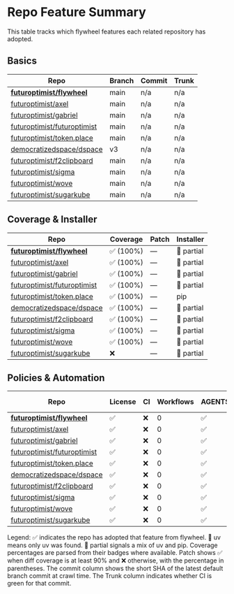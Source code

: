 # Repo Feature Summary

This table tracks which flywheel features each related repository has adopted.

<!-- spellchecker: disable -->
## Basics
| Repo | Branch | Commit | Trunk |
| ---- | ------ | ------ | ----- |
| **[futuroptimist/flywheel](https://github.com/futuroptimist/flywheel)** | main | n/a | n/a |
| [futuroptimist/axel](https://github.com/futuroptimist/axel) | main | n/a | n/a |
| [futuroptimist/gabriel](https://github.com/futuroptimist/gabriel) | main | n/a | n/a |
| [futuroptimist/futuroptimist](https://github.com/futuroptimist/futuroptimist) | main | n/a | n/a |
| [futuroptimist/token.place](https://github.com/futuroptimist/token.place) | main | n/a | n/a |
| [democratizedspace/dspace](https://github.com/democratizedspace/dspace) | v3 | n/a | n/a |
| [futuroptimist/f2clipboard](https://github.com/futuroptimist/f2clipboard) | main | n/a | n/a |
| [futuroptimist/sigma](https://github.com/futuroptimist/sigma) | main | n/a | n/a |
| [futuroptimist/wove](https://github.com/futuroptimist/wove) | main | n/a | n/a |
| [futuroptimist/sugarkube](https://github.com/futuroptimist/sugarkube) | main | n/a | n/a |

## Coverage & Installer
| Repo | Coverage | Patch | Installer |
| ---- | -------- | ----- | --------- |
| **[futuroptimist/flywheel](https://github.com/futuroptimist/flywheel)** | ✅ (100%) | — | 🔶 partial |
| [futuroptimist/axel](https://github.com/futuroptimist/axel) | ✅ (100%) | — | 🔶 partial |
| [futuroptimist/gabriel](https://github.com/futuroptimist/gabriel) | ✅ (100%) | — | 🔶 partial |
| [futuroptimist/futuroptimist](https://github.com/futuroptimist/futuroptimist) | ✅ (100%) | — | 🔶 partial |
| [futuroptimist/token.place](https://github.com/futuroptimist/token.place) | ✅ (100%) | — | pip |
| [democratizedspace/dspace](https://github.com/democratizedspace/dspace) | ✅ (100%) | — | 🔶 partial |
| [futuroptimist/f2clipboard](https://github.com/futuroptimist/f2clipboard) | ✅ (100%) | — | 🔶 partial |
| [futuroptimist/sigma](https://github.com/futuroptimist/sigma) | ✅ (100%) | — | 🔶 partial |
| [futuroptimist/wove](https://github.com/futuroptimist/wove) | ✅ (100%) | — | 🔶 partial |
| [futuroptimist/sugarkube](https://github.com/futuroptimist/sugarkube) | ❌ | — | 🔶 partial |

## Policies & Automation
| Repo | License | CI | Workflows | AGENTS.md | Code of Conduct | Contributing | Pre-commit |
| ---- | ------- | -- | --------- | --------- | --------------- | ------------ | ---------- |
| **[futuroptimist/flywheel](https://github.com/futuroptimist/flywheel)** | ✅ | ❌ | 0 | ✅ | ✅ | ✅ | ✅ |
| [futuroptimist/axel](https://github.com/futuroptimist/axel) | ✅ | ❌ | 0 | ✅ | ✅ | ✅ | ✅ |
| [futuroptimist/gabriel](https://github.com/futuroptimist/gabriel) | ✅ | ❌ | 0 | ✅ | ✅ | ✅ | ✅ |
| [futuroptimist/futuroptimist](https://github.com/futuroptimist/futuroptimist) | ✅ | ❌ | 0 | ✅ | ✅ | ✅ | ✅ |
| [futuroptimist/token.place](https://github.com/futuroptimist/token.place) | ✅ | ❌ | 0 | ✅ | ✅ | ✅ | ✅ |
| [democratizedspace/dspace](https://github.com/democratizedspace/dspace) | ✅ | ❌ | 0 | ✅ | ✅ | ✅ | ❌ |
| [futuroptimist/f2clipboard](https://github.com/futuroptimist/f2clipboard) | ✅ | ❌ | 0 | ✅ | ✅ | ✅ | ✅ |
| [futuroptimist/sigma](https://github.com/futuroptimist/sigma) | ✅ | ❌ | 0 | ✅ | ✅ | ✅ | ✅ |
| [futuroptimist/wove](https://github.com/futuroptimist/wove) | ✅ | ❌ | 0 | ✅ | ✅ | ✅ | ✅ |
| [futuroptimist/sugarkube](https://github.com/futuroptimist/sugarkube) | ✅ | ❌ | 0 | ✅ | ❌ | ❌ | ✅ |

Legend: ✅ indicates the repo has adopted that feature from flywheel. 🚀 uv means only uv was found. 🔶 partial signals a mix of uv and pip. Coverage percentages are parsed from their badges where available. Patch shows ✅ when diff coverage is at least 90% and ❌ otherwise, with the percentage in parentheses. The commit column shows the short SHA of the latest default branch commit at crawl time. The Trunk column indicates whether CI is green for that commit.
